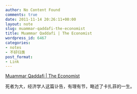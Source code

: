 ```yaml
---
author: No Content Found
comments: true
date: 2011-11-14 20:26:11+00:00
layout: note
slug: muammar-qaddafi-the-economist
title: Muammar Qaddafi | The Economist
wordpress_id: 6467
categories:
- notes
- 不好归类
post_format:
- Link
---
```


[Muammar Qaddafi | The Economist](http://www.economist.com/node/21533483)

死者为大，经济学人这篇讣告，有理有节，略述了卡扎菲的一生。
